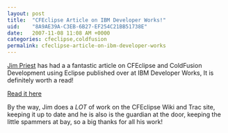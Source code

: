 ```yaml
---
layout: post
title:  "CFEclipse Article on IBM Developer Works!"
uid:	"8A9AE39A-C3EB-6B27-EF254C21BB51738E"
date:   2007-11-08 11:08 AM +0000
categories: cfeclipse,coldfusion
permalink: cfeclipse-article-on-ibm-developer-works
---
```

<a href="http://www.thecrumb.com/" title="thecrumb.com">Jim Priest</a> has had a a fantastic article on CFEclipse and ColdFusion Development using Eclipse published over at IBM Developer Works, It is definitely worth a read! 

<a href="http://www.ibm.com/developerworks/opensource/library/os-eclipse-cfeclipse/index.html?ca=drs-tp4507" title="Code ColdFusion applications fast with the Eclipse CFEclipse plug-in">Read it here</a>

By the way, Jim does a *LOT* of work on the CFEclipse Wiki and Trac site, keeping it up to date and he is also is the guardian at the door, keeping the little spammers at bay, so a big thanks for all his work!